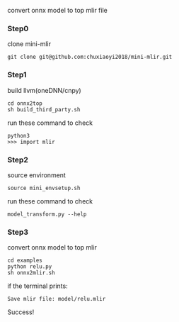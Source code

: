 convert onnx model to top mlir file

### Step0
clone mini-mlir
```
git clone git@github.com:chuxiaoyi2018/mini-mlir.git
```

### Step1
build llvm(oneDNN/cnpy)
```
cd onnx2top
sh build_third_party.sh
```

run these command to check
```
python3
>>> import mlir 
```

### Step2
source environment
```
source mini_envsetup.sh
```

run these command to check
```
model_transform.py --help
```

### Step3
convert onnx model to top mlir
```
cd examples
python relu.py
sh onnx2mlir.sh
```

if the terminal prints:
```
Save mlir file: model/relu.mlir
```
Success!
